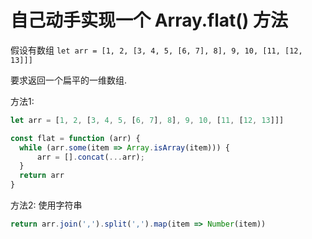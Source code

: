 # 自己动手实现一个 Array.flat() 方法

假设有数组 `let arr = [1, 2, [3, 4, 5, [6, 7], 8], 9, 10, [11, [12, 13]]]`

要求返回一个扁平的一维数组.
 
方法1: 
```javascript
let arr = [1, 2, [3, 4, 5, [6, 7], 8], 9, 10, [11, [12, 13]]]

const flat = function (arr) {
  while (arr.some(item => Array.isArray(item))) {
      arr = [].concat(...arr);
  }
  return arr
}
```

方法2: 使用字符串

```javascript
return arr.join(',').split(',').map(item => Number(item))
```